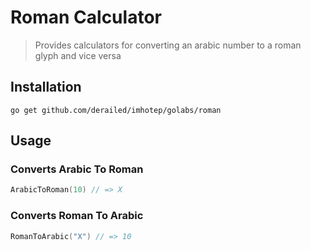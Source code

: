 # Roman Calculator

> Provides calculators for converting an arabic number
to a roman glyph and vice versa

## Installation

```shell
go get github.com/derailed/imhotep/golabs/roman
```

## Usage

### Converts Arabic To Roman

```go
ArabicToRoman(10) // => X
```  

### Converts Roman To Arabic

```go
RomanToArabic("X") // => 10
```  